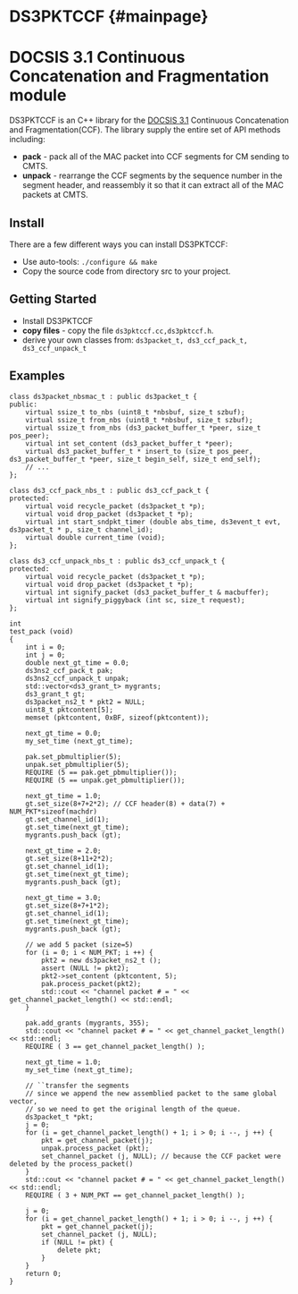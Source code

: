 DS3PKTCCF {#mainpage}
=========

# DOCSIS 3.1 Continuous Concatenation and Fragmentation module

DS3PKTCCF is an C++ library for the [DOCSIS 3.1](http://www.cablelabs.com/specs/specification-search/?cat=docsis) Continuous Concatenation and Fragmentation(CCF).
The library supply the entire set of API methods including:

* **pack** - pack all of the MAC packet into CCF segments for CM sending to CMTS.
* **unpack** - rearrange the CCF segments by the sequence number in the segment header, and reassembly it so that it can extract all of the MAC packets at CMTS.

## Install
There are a few different ways you can install DS3PKTCCF:

* Use auto-tools: `./configure && make`
* Copy the source code from directory src to your project.
   
## Getting Started
* Install DS3PKTCCF
* **copy files** - copy the file `ds3pktccf.cc,ds3pktccf.h`.
* derive your own classes from: `ds3packet_t, ds3_ccf_pack_t, ds3_ccf_unpack_t`

## Examples

    class ds3packet_nbsmac_t : public ds3packet_t {
    public:
        virtual ssize_t to_nbs (uint8_t *nbsbuf, size_t szbuf);
        virtual ssize_t from_nbs (uint8_t *nbsbuf, size_t szbuf);
        virtual ssize_t from_nbs (ds3_packet_buffer_t *peer, size_t pos_peer);
        virtual int set_content (ds3_packet_buffer_t *peer);
        virtual ds3_packet_buffer_t * insert_to (size_t pos_peer, ds3_packet_buffer_t *peer, size_t begin_self, size_t end_self);
        // ...
    };

    class ds3_ccf_pack_nbs_t : public ds3_ccf_pack_t {
    protected:
        virtual void recycle_packet (ds3packet_t *p);
        virtual void drop_packet (ds3packet_t *p);
        virtual int start_sndpkt_timer (double abs_time, ds3event_t evt, ds3packet_t * p, size_t channel_id);
        virtual double current_time (void);
    };

    class ds3_ccf_unpack_nbs_t : public ds3_ccf_unpack_t {
    protected:
        virtual void recycle_packet (ds3packet_t *p);
        virtual void drop_packet (ds3packet_t *p);
        virtual int signify_packet (ds3_packet_buffer_t & macbuffer);
        virtual int signify_piggyback (int sc, size_t request);
    };

    int
    test_pack (void)
    {
        int i = 0;
        int j = 0;
        double next_gt_time = 0.0;
        ds3ns2_ccf_pack_t pak;
        ds3ns2_ccf_unpack_t unpak;
        std::vector<ds3_grant_t> mygrants;
        ds3_grant_t gt;
        ds3packet_ns2_t * pkt2 = NULL;
        uint8_t pktcontent[5];
        memset (pktcontent, 0xBF, sizeof(pktcontent));

        next_gt_time = 0.0;
        my_set_time (next_gt_time);

        pak.set_pbmultiplier(5);
        unpak.set_pbmultiplier(5);
        REQUIRE (5 == pak.get_pbmultiplier());
        REQUIRE (5 == unpak.get_pbmultiplier());

        next_gt_time = 1.0;
        gt.set_size(8+7+2*2); // CCF header(8) + data(7) + NUM_PKT*sizeof(machdr)
        gt.set_channel_id(1);
        gt.set_time(next_gt_time);
        mygrants.push_back (gt);

        next_gt_time = 2.0;
        gt.set_size(8+11+2*2);
        gt.set_channel_id(1);
        gt.set_time(next_gt_time);
        mygrants.push_back (gt);

        next_gt_time = 3.0;
        gt.set_size(8+7+1*2);
        gt.set_channel_id(1);
        gt.set_time(next_gt_time);
        mygrants.push_back (gt);

        // we add 5 packet (size=5)
        for (i = 0; i < NUM_PKT; i ++) {
            pkt2 = new ds3packet_ns2_t ();
            assert (NULL != pkt2);
            pkt2->set_content (pktcontent, 5);
            pak.process_packet(pkt2);
            std::cout << "channel packet # = " << get_channel_packet_length() << std::endl;
        }

        pak.add_grants (mygrants, 355);
        std::cout << "channel packet # = " << get_channel_packet_length() << std::endl;
        REQUIRE ( 3 == get_channel_packet_length() );

        next_gt_time = 1.0;
        my_set_time (next_gt_time);

        // ``transfer the segments
        // since we append the new assemblied packet to the same global vector,
        // so we need to get the original length of the queue.
        ds3packet_t *pkt;
        j = 0;
        for (i = get_channel_packet_length() + 1; i > 0; i --, j ++) {
            pkt = get_channel_packet(j);
            unpak.process_packet (pkt);
            set_channel_packet (j, NULL); // because the CCF packet were deleted by the process_packet()
        }
        std::cout << "channel packet # = " << get_channel_packet_length() << std::endl;
        REQUIRE ( 3 + NUM_PKT == get_channel_packet_length() );

        j = 0;
        for (i = get_channel_packet_length() + 1; i > 0; i --, j ++) {
            pkt = get_channel_packet(j);
            set_channel_packet (j, NULL);
            if (NULL != pkt) {
                delete pkt;
            }
        }
        return 0;
    }

